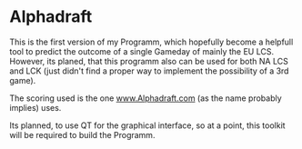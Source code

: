 # Alphadraft

This is the first version of my Programm, which hopefully become a helpfull tool to predict the outcome of a single Gameday of mainly the EU LCS. However, its planed, that this programm also can be used for both NA LCS and LCK (just didn't find a proper way to implement the possibility of a 3rd game).

The scoring used is the one www.Alphadraft.com (as the name probably implies) uses.

Its planned, to use QT for the graphical interface, so at a point, this toolkit will be required to build the Programm.
